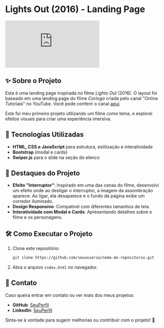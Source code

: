 # Lights Out (2016) - Landing Page

![Lights Out](https:layout/page1.pdf)

## ✨ Sobre o Projeto
Esta é uma landing page inspirada no filme *Lights Out* (2016). O layout foi baseado em uma landing page do filme *Coringa* criada pelo canal "Online Tutoriais" no YouTube. Você pode conferir o canal [aqui](https://www.youtube.com/c/OnlineTutoriais).

Este foi meu primeiro projeto utilizando um filme como tema, e explorei efeitos visuais para criar uma experiência imersiva.

## 💪 Tecnologias Utilizadas
- **HTML, CSS e JavaScript** para estrutura, estilização e interatividade
- **Bootstrap** (modal e cards)
- **Swiper.js** para o slide na seção do elenco

## 🎥 Destaques do Projeto
- **Efeito "Interruptor"**: Inspirado em uma das cenas do filme, desenvolvi um efeito onde ao desligar o interruptor, a imagem da assombração aparece. Ao ligar, ela desaparece e o fundo da página exibe um corredor iluminado.
- **Design Responsivo**: Compatível com diferentes tamanhos de tela.
- **Interatividade com Modal e Cards**: Apresentando detalhes sobre o filme e os personagens.

## 🛠️ Como Executar o Projeto
1. Clone este repositório:
   ```bash
   git clone https://github.com/seuusuario/nome-do-repositorio.git
   ```
2. Abra o arquivo `index.html` no navegador.

## 💌 Contato
Caso queira entrar em contato ou ver mais dos meus projetos:
- **GitHub**: [SeuPerfil](https://github.com/seuusuario)
- **LinkedIn**: [SeuPerfil](https://linkedin.com/in/seuperfil)

Sinta-se à vontade para sugerir melhorias ou contribuir com o projeto! 💛

